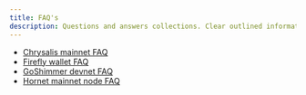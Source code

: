 ```yaml
---
title: FAQ's
description: Questions and answers collections. Clear outlined information for the most common questions around IOTA.
---
```


- [Chrysalis mainnet FAQ](introduction/explanations/faq)
- [Firefly wallet FAQ](/use/wallets/firefly/faq-and-troubleshooting)
- [GoShimmer devnet FAQ](/goshimmer/faq)
- [Hornet mainnet node FAQ](/hornet/references/faq)
